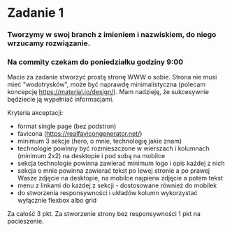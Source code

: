 # Zadanie 1
### Tworzymy w swoj branch z imieniem i nazwiskiem, do niego wrzucamy rozwiązanie.
### Na commity czekam do poniedziałku godziny 9:00


Macie za zadanie stworzyć prostą stronę WWW o sobie. Strona nie musi mieć "wodotrysków", może być naprawdę minimalistyczna (polecam koncepcję https://material.io/design/). Mam nadzieję, że sukcesywnie będziecie ją wypełniać informacjami.
 
Kryteria akceptacji:
- format single page (bez podstron)
- favicona (https://realfavicongenerator.net/)
- minimum 3 sekcje (hero, o mnie, technologię jakie znam)
- technologie powinny być rozmieszczone w wierszach i kolumnach (minimum 2x2) na desktopie i pod sobą na mobilce
- sekcja technologie powinna zawierać minimum logo i opis każdej z nich
- sekcja o mnie powinna zawierać tekst po lewej stronie a po prawej Wasze zdjęcie na desktopie, na mobilce najpierw zdjęcie a potem tekst
- menu z linkami do każdej z sekcji - dostosowane również do mobilek
- do stworzenia responsywności i układów kolumn wykorzystać wyłącznie flexbox albo grid
 
Za całość 3 pkt.
Za stworzenie strony bez responsywności 1 pkt na pocieszenie.
